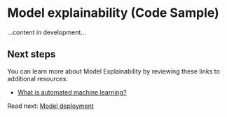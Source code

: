 # Model explainability (Code Sample)

...content in development...

## Next steps

You can learn more about Model Explainability by reviewing these links to additional resources:

- [What is automated machine learning?](https://docs.microsoft.com/en-us/azure/machine-learning/service/concept-automated-ml)

Read next: [Model deployment](../../../model-deployment/README.md)